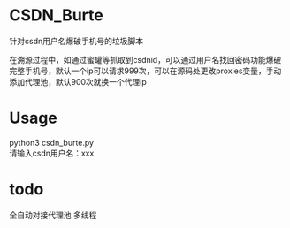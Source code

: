 # CSDN_Burte
针对csdn用户名爆破手机号的垃圾脚本

在溯源过程中，如通过蜜罐等抓取到csdnid，可以通过用户名找回密码功能爆破完整手机号，默认一个ip可以请求999次，可以在源码处更改proxies变量，手动添加代理池，默认900次就换一个代理ip


# Usage
python3 csdn_burte.py
<br>请输入csdn用户名：xxx

# todo
全自动对接代理池
多线程
